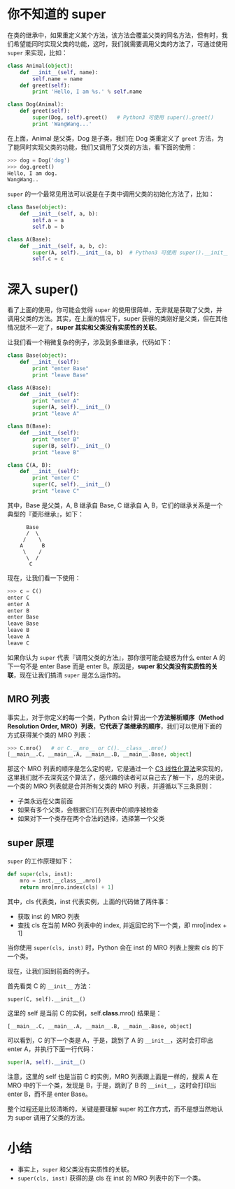 # 你不知道的 super

在类的继承中，如果重定义某个方法，该方法会覆盖父类的同名方法，但有时，我们希望能同时实现父类的功能，这时，我们就需要调用父类的方法了，可通过使用 `super` 来实现，比如：

```python
class Animal(object):
    def __init__(self, name):
        self.name = name
    def greet(self):
        print 'Hello, I am %s.' % self.name

class Dog(Animal):
    def greet(self):
        super(Dog, self).greet()   # Python3 可使用 super().greet()
        print 'WangWang...'
```

在上面，Animal 是父类，Dog 是子类，我们在 Dog 类重定义了 `greet` 方法，为了能同时实现父类的功能，我们又调用了父类的方法，看下面的使用：

```python
>>> dog = Dog('dog')
>>> dog.greet()
Hello, I am dog.
WangWang..
```

`super` 的一个最常见用法可以说是在子类中调用父类的初始化方法了，比如：

```python
class Base(object):
    def __init__(self, a, b):
        self.a = a
        self.b = b

class A(Base):
    def __init__(self, a, b, c):
        super(A, self).__init__(a, b)  # Python3 可使用 super().__init__(a, b)
        self.c = c
```

# 深入 super()

看了上面的使用，你可能会觉得 `super` 的使用很简单，无非就是获取了父类，并调用父类的方法。其实，在上面的情况下，super 获得的类刚好是父类，但在其他情况就不一定了，**super 其实和父类没有实质性的关联**。

让我们看一个稍微复杂的例子，涉及到多重继承，代码如下：

```python
class Base(object):
    def __init__(self):
        print "enter Base"
        print "leave Base"

class A(Base):
    def __init__(self):
        print "enter A"
        super(A, self).__init__()
        print "leave A"

class B(Base):
    def __init__(self):
        print "enter B"
        super(B, self).__init__()
        print "leave B"

class C(A, B):
    def __init__(self):
        print "enter C"
        super(C, self).__init__()
        print "leave C"
```

其中，Base 是父类，A, B 继承自 Base, C 继承自 A, B，它们的继承关系是一个典型的『菱形继承』，如下：

```
      Base
      /  \
     /    \
    A      B
     \    /
      \  /
       C
```

现在，让我们看一下使用：

```python
>>> c = C()
enter C
enter A
enter B
enter Base
leave Base
leave B
leave A
leave C
```

如果你认为 `super` 代表『调用父类的方法』，那你很可能会疑惑为什么 enter A 的下一句不是 enter Base 而是 enter B。原因是，**super 和父类没有实质性的关联**，现在让我们搞清 `super` 是怎么运作的。

## MRO 列表

事实上，对于你定义的每一个类，Python 会计算出一个**方法解析顺序（Method Resolution Order, MRO）列表**，**它代表了类继承的顺序**，我们可以使用下面的方式获得某个类的 MRO 列表：

```python
>>> C.mro()   # or C.__mro__ or C().__class__.mro()
[__main__.C, __main__.A, __main__.B, __main__.Base, object]
```

那这个 MRO 列表的顺序是怎么定的呢，它是通过一个 [C3 线性化算法](https://www.python.org/download/releases/2.3/mro/)来实现的，这里我们就不去深究这个算法了，感兴趣的读者可以自己去了解一下，总的来说，一个类的 MRO 列表就是合并所有父类的 MRO 列表，并遵循以下三条原则：

- 子类永远在父类前面
- 如果有多个父类，会根据它们在列表中的顺序被检查
- 如果对下一个类存在两个合法的选择，选择第一个父类

## super 原理

`super` 的工作原理如下：

```python
def super(cls, inst):
    mro = inst.__class__.mro()
    return mro[mro.index(cls) + 1]
```

其中，cls 代表类，inst 代表实例，上面的代码做了两件事：

- 获取 inst 的 MRO 列表
- 查找 cls 在当前 MRO 列表中的 index, 并返回它的下一个类，即 mro[index + 1]

当你使用 `super(cls, inst)` 时，Python 会在 inst 的 MRO 列表上搜索 cls 的下一个类。

现在，让我们回到前面的例子。

首先看类 C 的 `__init__` 方法：

```
super(C, self).__init__()
```

这里的 self 是当前 C 的实例，self.**class**.mro() 结果是：

```
[__main__.C, __main__.A, __main__.B, __main__.Base, object]
```

可以看到，C 的下一个类是 A，于是，跳到了 A 的 `__init__`，这时会打印出 enter A，并执行下面一行代码：

```python
super(A, self).__init__()
```

注意，这里的 self 也是当前 C 的实例，MRO 列表跟上面是一样的，搜索 A 在 MRO 中的下一个类，发现是 B，于是，跳到了 B 的 `__init__`，这时会打印出 enter B，而不是 enter Base。

整个过程还是比较清晰的，关键是要理解 super 的工作方式，而不是想当然地认为 super 调用了父类的方法。

# 小结

- 事实上，`super` 和父类没有实质性的关联。
- `super(cls, inst)` 获得的是 cls 在 inst 的 MRO 列表中的下一个类。